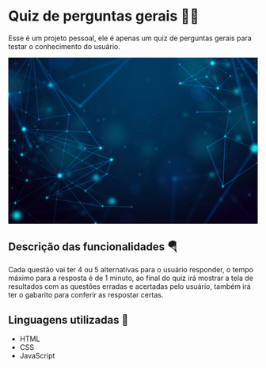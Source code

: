 # Quiz de perguntas gerais 🧠📝

Esse é um projeto pessoal, ele é apenas um quiz de perguntas gerais para testar o conhecimento do usuário.

<img src="./assets/img/background-quiz.jpg"> 

## Descrição das funcionalidades 🪂
Cada questão vai ter 4 ou 5 alternativas para o usuário responder, o tempo máximo para a resposta é de 1 minuto, ao final do quiz irá mostrar a tela de resultados com as questões erradas e acertadas pelo usuário, também irá ter o gabarito para conferir as respostar certas.

## Linguagens utilizadas 🧐
- HTML
- CSS
- JavaScript